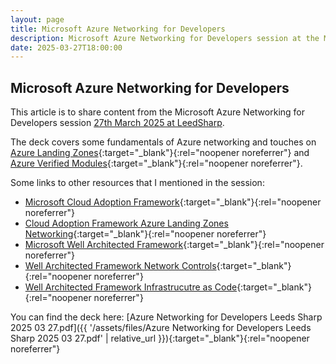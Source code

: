 ```yaml
---
layout: page
title: Microsoft Azure Networking for Developers
description: Microsoft Azure Networking for Developers session at the March 2025 LeedSharp event.
date: 2025-03-27T18:00:00
---
```


## Microsoft Azure Networking for Developers

This article is to share content from the Microsoft Azure Networking for Developers session [27th March 2025 at LeedSharp](https://www.meetup.com/leeds-sharp/events/305111364/).

The deck covers some fundamentals of Azure networking and touches on [Azure Landing Zones](https://aka.ms/alz){:target="_blank"}{:rel="noopener noreferrer"} and [Azure Verified Modules](https://aka.ms/avm){:target="_blank"}{:rel="noopener noreferrer"}.

Some links to other resources that I mentioned in the session:

* [Microsoft Cloud Adoption Framework](https://aka.ms/caf){:target="_blank"}{:rel="noopener noreferrer"}
* [Cloud Adoption Framework Azure Landing Zones Networking](https://learn.microsoft.com/en-gb/azure/cloud-adoption-framework/ready/landing-zone/design-area/network-topology-and-connectivity){:target="_blank"}{:rel="noopener noreferrer"}
* [Microsoft Well Architected Framework](https://aka.ms/waf){:target="_blank"}{:rel="noopener noreferrer"}
* [Well Architected Framework Network Controls](https://learn.microsoft.com/en-gb/azure/well-architected/security/networking){:target="_blank"}{:rel="noopener noreferrer"}
* [Well Architected Framework Infrastrucutre as Code](https://learn.microsoft.com/en-gb/azure/well-architected/operational-excellence/infrastructure-as-code-design){:target="_blank"}{:rel="noopener noreferrer"}

You can find the deck here: [Azure Networking for Developers Leeds Sharp 2025 03 27.pdf]({{ '/assets/files/Azure Networking for Developers Leeds Sharp 2025 03 27.pdf' | relative_url }}){:target="_blank"}{:rel="noopener noreferrer"}
